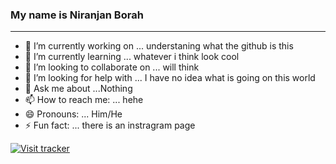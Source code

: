 ### My name is Niranjan Borah
<hr>

- 🔭 I’m currently working on ... understaning what the github is this<br>
- 🌱 I’m currently learning ... whatever i think look cool
- 👯 I’m looking to collaborate on ... will think
- 🤔 I’m looking for help with ... I have no idea what is going on this world
- 💬 Ask me about ...Nothing
- 📫 How to reach me: ... hehe
- 😄 Pronouns: ... Him/He
- ⚡ Fun fact: ... there is an instragram page 


[![Visit tracker](https://www.clustrmaps.com/map_v2.png?d=5K02UESdsW6JuHgQKg8lTnB5qxIwSyxw-ztRkAiBCIg&cl=ffffff)](https://clustrmaps.com/site/1a6gp)
